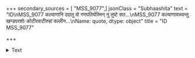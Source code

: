 +++
secondary_sources = [ "MSS_9077",]
jsonClass = "Subhaashita"
text = "ID\nMSS_9077    कल्याणानि ददातु वो गणपतिर्यस्मिन् नु तुष्टे सत...\nMSS_9077    कल्याणायभवन्तु खण्डपरशोः कोटीरवाटीरुहां वल्लीन...\nName: quote, dtype: object"
title = "ID MSS_9077"

+++

<details><summary>Text</summary>

ID
MSS_9077    कल्याणानि ददातु वो गणपतिर्यस्मिन् नु तुष्टे सत...
MSS_9077    कल्याणायभवन्तु खण्डपरशोः कोटीरवाटीरुहां वल्लीन...
Name: quote, dtype: object
</details>
